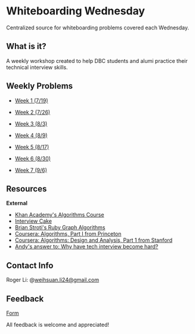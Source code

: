 # Whiteboarding Wednesday 
Centralized source for whiteboarding problems covered each Wednesday.

## What is it?

A weekly workshop created to help DBC students and alumi practice their technical interview skills. 

## Weekly Problems

- [Week 1 (7/19)](https://github.com/MrRogerino/dbc-whiteboarding/tree/master/July_19)

- [Week 2 (7/26)](https://github.com/MrRogerino/dbc-whiteboarding/tree/master/July_26)

- [Week 3 (8/3)](https://github.com/MrRogerino/dbc-whiteboarding/tree/master/August_3)

- [Week 4 (8/9)](https://github.com/MrRogerino/dbc-whiteboarding/tree/master/August_9)

- [Week 5 (8/17)](https://github.com/MrRogerino/dbc-whiteboarding/tree/master/August_17)

- [Week 6 (8/30)](https://github.com/MrRogerino/dbc-whiteboarding/tree/master/August_30)

- [Week 7 (9/6)](https://github.com/MrRogerino/dbc-whiteboarding/tree/master/September_6)

## Resources

**External**
- [Khan Academy's Algorithms Course](https://www.khanacademy.org/computing/computer-science/algorithms)
- [Interview Cake](https://www.interviewcake.com/)
- [Brian Stroti's Ruby Graph Algorithms](https://github.com/brianstorti/ruby-graph-algorithms)
- [Coursera: Algorithms, Part I from Princeton](https://www.coursera.org/course/algs4partI)
- [Coursera: Algorithms: Design and Analysis, Part 1 from Stanford](https://www.coursera.org/course/algo)
- [Andy's answer to: Why have tech interview become hard?](http://qr.ae/RoLQfu)

## Contact Info

Roger Li: @weihsuan.li24@gmail.com 

## Feedback 

[Form](https://goo.gl/forms/sQSFnZT3H0l5tPvL2)

All feedback is welcome and appreciated! 

